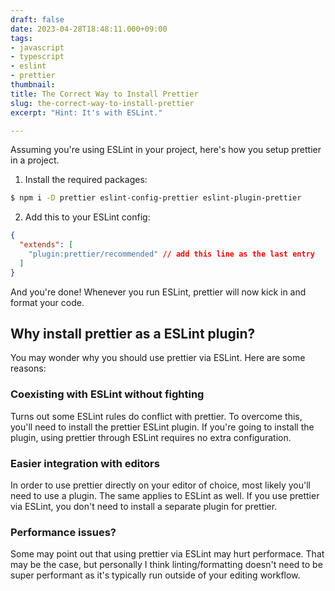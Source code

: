 ```yaml
---
draft: false
date: 2023-04-28T18:48:11.000+09:00
tags:
- javascript
- typescript
- eslint
- prettier
thumbnail:
title: The Correct Way to Install Prettier
slug: the-correct-way-to-install-prettier
excerpt: "Hint: It's with ESLint."

---
```


Assuming you're using ESLint in your project, here's how you setup prettier in a project.

1. Install the required packages:

```bash
$ npm i -D prettier eslint-config-prettier eslint-plugin-prettier
```

2. Add this to your ESLint config:

```json
{
  "extends": [
    "plugin:prettier/recommended" // add this line as the last entry
  ]
}
```

And you're done! Whenever you run ESLint, prettier will now kick in and format your code.

## Why install prettier as a ESLint plugin?

You may wonder why you should use prettier via ESLint. Here are some reasons:

### Coexisting with ESLint without fighting

Turns out some ESLint rules do conflict with prettier. To overcome this, you'll need to install the prettier ESLint plugin. If you're going to install the plugin, using prettier through ESLint requires no extra configuration.

### Easier integration with editors

In order to use prettier directly on your editor of choice, most likely you'll need to use a plugin. The same applies to ESLint as well. If you use prettier via ESLint, you don't need to install a separate plugin for prettier.

### Performance issues?

Some may point out that using prettier via ESLint may hurt performace. That may be the case, but personally I think linting/formatting doesn't need to be super performant as it's typically run outside of your editing workflow.
